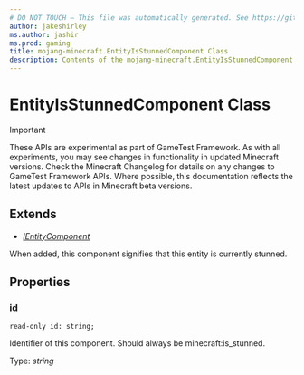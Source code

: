 ```yaml
---
# DO NOT TOUCH — This file was automatically generated. See https://github.com/Mojang/MinecraftScriptingApiDocsGenerator to modify descriptions, examples, etc.
author: jakeshirley
ms.author: jashir
ms.prod: gaming
title: mojang-minecraft.EntityIsStunnedComponent Class
description: Contents of the mojang-minecraft.EntityIsStunnedComponent class.
---
```

# EntityIsStunnedComponent Class
>[!IMPORTANT]
>These APIs are experimental as part of GameTest Framework. As with all experiments, you may see changes in functionality in updated Minecraft versions. Check the Minecraft Changelog for details on any changes to GameTest Framework APIs. Where possible, this documentation reflects the latest updates to APIs in Minecraft beta versions.

## Extends
- [*IEntityComponent*](IEntityComponent.md)

When added, this component signifies that this entity is currently stunned.

## Properties
### **id**
`read-only id: string;`

Identifier of this component. Should always be minecraft:is_stunned.

Type: *string*

